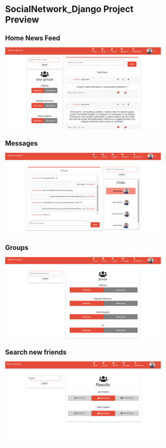 # SocialNetwork_Django Project Preview

## Home News Feed
![](preview/homeFeed.PNG)

## Messages
![](preview/messages.PNG)

## Groups
![](preview/groups.PNG)

## Search new friends
![](preview/searchUsers.PNG)
